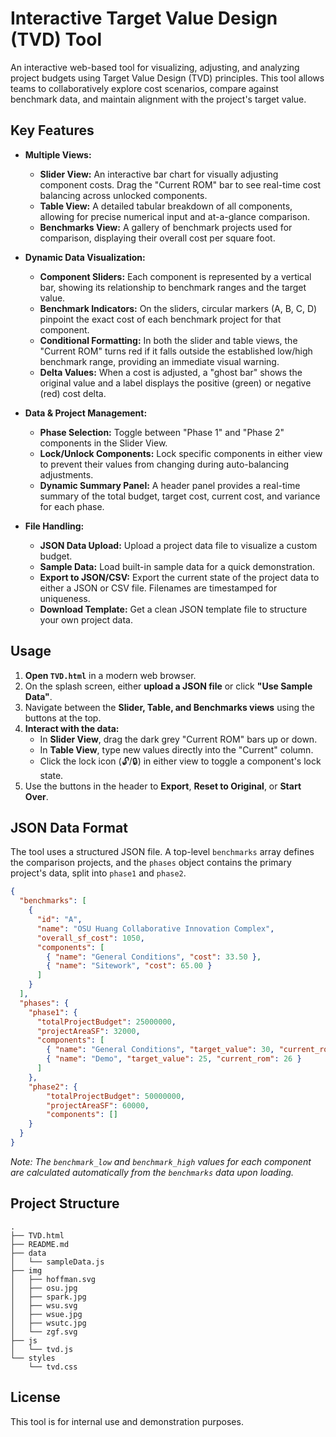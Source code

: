 # Interactive Target Value Design (TVD) Tool

An interactive web-based tool for visualizing, adjusting, and analyzing project budgets using Target Value Design (TVD) principles. This tool allows teams to collaboratively explore cost scenarios, compare against benchmark data, and maintain alignment with the project's target value.

## Key Features

- **Multiple Views:**
    - **Slider View:** An interactive bar chart for visually adjusting component costs. Drag the "Current ROM" bar to see real-time cost balancing across unlocked components.
    - **Table View:** A detailed tabular breakdown of all components, allowing for precise numerical input and at-a-glance comparison.
    - **Benchmarks View:** A gallery of benchmark projects used for comparison, displaying their overall cost per square foot.

- **Dynamic Data Visualization:**
    - **Component Sliders:** Each component is represented by a vertical bar, showing its relationship to benchmark ranges and the target value.
    - **Benchmark Indicators:** On the sliders, circular markers (A, B, C, D) pinpoint the exact cost of each benchmark project for that component.
    - **Conditional Formatting:** In both the slider and table views, the "Current ROM" turns red if it falls outside the established low/high benchmark range, providing an immediate visual warning.
    - **Delta Values:** When a cost is adjusted, a "ghost bar" shows the original value and a label displays the positive (green) or negative (red) cost delta.

- **Data & Project Management:**
    - **Phase Selection:** Toggle between "Phase 1" and "Phase 2" components in the Slider View.
    - **Lock/Unlock Components:** Lock specific components in either view to prevent their values from changing during auto-balancing adjustments.
    - **Dynamic Summary Panel:** A header panel provides a real-time summary of the total budget, target cost, current cost, and variance for each phase.

- **File Handling:**
    - **JSON Data Upload:** Upload a project data file to visualize a custom budget.
    - **Sample Data:** Load built-in sample data for a quick demonstration.
    - **Export to JSON/CSV:** Export the current state of the project data to either a JSON or CSV file. Filenames are timestamped for uniqueness.
    - **Download Template:** Get a clean JSON template file to structure your own project data.

## Usage

1.  **Open `TVD.html`** in a modern web browser.
2.  On the splash screen, either **upload a JSON file** or click **"Use Sample Data"**.
3.  Navigate between the **Slider, Table, and Benchmarks views** using the buttons at the top.
4.  **Interact with the data:**
    - In **Slider View**, drag the dark grey "Current ROM" bars up or down.
    - In **Table View**, type new values directly into the "Current" column.
    - Click the lock icon (🔓/🔒) in either view to toggle a component's lock state.
5.  Use the buttons in the header to **Export**, **Reset to Original**, or **Start Over**.

## JSON Data Format

The tool uses a structured JSON file. A top-level `benchmarks` array defines the comparison projects, and the `phases` object contains the primary project's data, split into `phase1` and `phase2`.

```json
{
  "benchmarks": [
    {
      "id": "A",
      "name": "OSU Huang Collaborative Innovation Complex",
      "overall_sf_cost": 1050,
      "components": [
        { "name": "General Conditions", "cost": 33.50 },
        { "name": "Sitework", "cost": 65.00 }
      ]
    }
  ],
  "phases": {
    "phase1": {
      "totalProjectBudget": 25000000,
      "projectAreaSF": 32000,
      "components": [
        { "name": "General Conditions", "target_value": 30, "current_rom": 29 },
        { "name": "Demo", "target_value": 25, "current_rom": 26 }
      ]
    },
    "phase2": {
        "totalProjectBudget": 50000000,
        "projectAreaSF": 60000,
        "components": []
    }
  }
}
```
*Note: The `benchmark_low` and `benchmark_high` values for each component are calculated automatically from the `benchmarks` data upon loading.*

## Project Structure

```
.
├── TVD.html
├── README.md
├── data
│   └── sampleData.js
├── img
│   ├── hoffman.svg
│   ├── osu.jpg
│   ├── spark.jpg
│   ├── wsu.svg
│   ├── wsue.jpg
│   ├── wsutc.jpg
│   └── zgf.svg
├── js
│   └── tvd.js
└── styles
    └── tvd.css
```

## License

This tool is for internal use and demonstration purposes. 